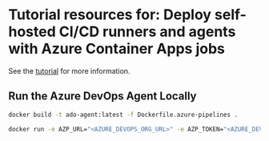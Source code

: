 # Tutorial resources for: Deploy self-hosted CI/CD runners and agents with Azure Container Apps jobs

See the [tutorial](https://learn.microsoft.com/azure/container-apps/tutorial-ci-cd-runners-jobs) for more information.

## Run the Azure DevOps Agent Locally

```bash
docker build -t ado-agent:latest -f Dockerfile.azure-pipelines .
```

```bash
docker run -e AZP_URL="<AZURE_DEVOPS_ORG_URL>" -e AZP_TOKEN="<AZURE_DEVOPS_PAT>" -e AZP_POOL="<AZURE_DEVOPS_AGENT_POOL>" ado-agent:latest
```